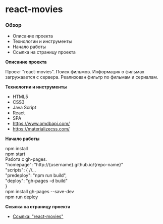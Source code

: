 # react-movies

### Обзор

* Описание проекта
* Технологии и инструменты
* Начало работы
* Cсылка на страницу проекта

**Описание проекта**

Проект "react-movies". Поиск фильмов. Информация о фильмах загружаается с сервера. Реализован фильтр по фильмам и сериалам.

**Технологии и инструменты**

* HTML5
* CSS3
* Java Script
* React
* SPA
* https://www.omdbapi.com/
* https://materializecss.com/

**Начало работы**

npm install <br/>
npm start <br/>
Работа с gh-pages.<br/>
"homepage": "http://{username}.github.io/{repo-name}"<br/>
"scripts": {
//...<br/>
"predeploy": "npm run build",<br/>
"deploy": "gh-pages -d build"<br/>
}<br/>
npm install gh-pages --save-dev <br/>
npm run deploy <br/>

**Cсылка на страницу проекта**

* [Ссылка: "react-movies"](https://mariyazakharova73.github.io/react-movies/)
